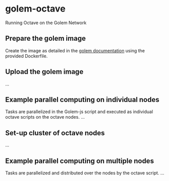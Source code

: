 # golem-octave
Running Octave on the Golem Network
## Prepare the golem image
Create the image as detailed in the [golem documentation](https://docs.golem.network/docs/creators/javascript/tutorials/building-custom-image) using the provided Dockerfile.
## Upload the golem image
...
## Example parallel computing on individual nodes
Tasks are parallelized in the Golem-js script and executed as individual octave scripts on the octave nodes.
...
## Set-up cluster of octave nodes
...
## Example parallel computing on multiple nodes
Tasks are parallelized and distributed over the nodes by the octave script.
...
